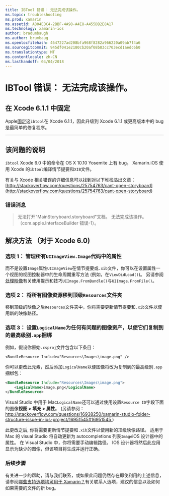 ```yaml
---
title: IBTool 错误： 无法完成该操作。
ms.topic: troubleshooting
ms.prod: xamarin
ms.assetid: A804EBC4-2BBF-4A98-A4E8-A455DB2E8A17
ms.technology: xamarin-ios
author: bradumbaugh
ms.author: brumbaug
ms.openlocfilehash: 4647227ad208bfa968f8282a966220a09ab7f4a6
ms.sourcegitcommit: 945df041e2180cb20af08b83cc703ecd1aedc6b0
ms.translationtype: MT
ms.contentlocale: zh-CN
ms.lasthandoff: 04/04/2018
---
```

# <a name="ibtool-error-the-operation-couldnt-be-completed"></a>IBTool 错误： 无法完成该操作。

## <a name="fixed-in-xcode-611"></a>在 Xcode 6.1.1 中固定

Apple[固定](https://developer.apple.com/library/content/documentation/Xcode/Conceptual/RN-Xcode-Archive/Chapters/xc6_release_notes.html#//apple_ref/doc/uid/TP40016994-CH4-SW1)这`ibtool`在 Xcode 6.1.1，因此升级到 Xcode 6.1.1 或更高版本中的 bug 是最简单的修复程序。

* * *

## <a name="description-of-the-problem"></a>该问题的说明

`ibtool` Xcode 6.0 中的命令在 OS X 10.10 Yosemite 上有 bug。 Xamarin.iOS 使用 Xcode 的`ibtool`编译情节提要和`XIB`文件。

有关与 Xcode 相关错误的详细信息可以找到对以下堆栈溢出文章： [http://stackoverflow.com/questions/25754763/cant-open-storyboard](http://stackoverflow.com/questions/25754763/cant-open-storyboard)

### <a name="error-message"></a>错误消息

> 无法打开"MainStoryboard.storyboard"文档。 无法完成该操作。 （com.apple.InterfaceBuilder 错误-1）。

## <a name="workarounds-for-xcode-60"></a>解决方法 （对于 Xcode 6.0)

### <a name="option-1-manage-all-uiimageviewimage-properties-in-code"></a>选项 1： 管理所有`UIImageView.Image`代码中的属性

而不是设置`Image`属性`UIImageView`在情节提要或`.xib`文件，你可以在设置属性一个视图的视图控制器中的生命周期重写方法 (例如，在`ViewDidLoad()`)。 另请参阅[处理映像](~/ios/app-fundamentals/images-icons/index.md)有关使用提示和技巧`UIImage.FromBundle()`与`UIImage.FromFile()`。

### <a name="option-2-move-all-of-the-image-resources-to-the-top-level-resources-folder"></a>选项 2： 将所有图像资源移到顶级`Resources`文件夹

移到顶级的映像之后`Resources`文件夹中，你将需要更新情节提要和`.xib`文件以使用新的映像路径。

### <a name="option-3-set-the-logicalname-for-any-problematic-image-assets-so-they-are-copied-to-the-top-level-of-theapp-bundle"></a>选项 3： 设置`LogicalName`为任何有问题的图像资产，以便它们复制到的最高级别`.app`捆绑

例如，假设你原始`.csproj`文件包含以下条目：

`<BundleResource Include="Resources\Images\image.png" />`

你可以更改此元素，然后添加`LogicalName`以便图像将改为复制到的最高级别`.app `捆绑包：

```xml
<BundleResource Include="Resources\Images\image.png">
    <LogicalName>image.png</LogicalName>
</BundleResource>
```

Visual Studio 中用于 Mac`LogicalName`还可以通过使用设置`Resource ID`字段下面的图像**视图 > 填充 > 属性**。 (另请参阅： [ http://stackoverflow.com/questions/16938250/xamarin-studio-folder-structure-issue-in-ios-project/16951545#16951545 ](http://stackoverflow.com/questions/16938250/xamarin-studio-folder-structure-issue-in-ios-project/16951545#16951545))

此更改之后, 你将需要更新情节提要和`.xib`文件以使用新的顶级映像路径。 适用于 Mac 的 visual Studio 将自动更新为 autocompletions 列表`Image`iOS 设计器中的属性。 在 Visual Studio 中，你将需要手动编辑路径。 IOS 设计器将然后此应用显示为缺少的图像，但该项目将生成并运行正确。

### <a name="next-steps"></a>后续步骤

有关进一步的帮助，请与我们联系，或如果此问题仍然存在即使利用的上述信息，请参阅[哪些支持选项均可用于 Xamarin？](~/cross-platform/troubleshooting/support-options.md)有关联系人选项，建议的信息以及如何如果需要的文件的新 bug。 

